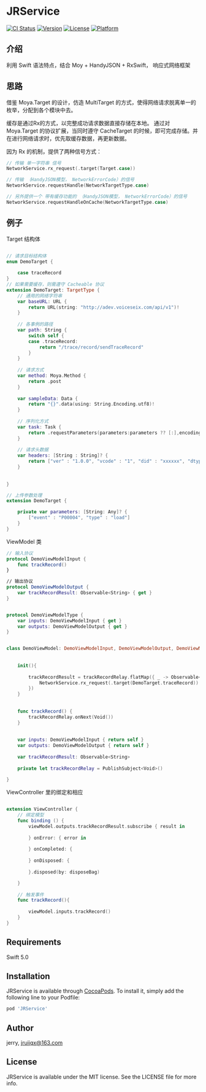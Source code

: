 # JRService

[![CI Status](https://img.shields.io/travis/xj/JRService.svg?style=flat)](https://travis-ci.org/xj/JRService)
[![Version](https://img.shields.io/cocoapods/v/JRService.svg?style=flat)](https://cocoapods.org/pods/JRService)
[![License](https://img.shields.io/cocoapods/l/JRService.svg?style=flat)](https://cocoapods.org/pods/JRService)
[![Platform](https://img.shields.io/cocoapods/p/JRService.svg?style=flat)](https://cocoapods.org/pods/JRService)

## 介绍

利用 Swift 语法特点，结合 Moy + HandyJSON + RxSwift， 响应式网络框架

## 思路

借鉴 Moya.Target 的设计，仿造 MultiTarget 的方式，使得网络请求脱离单一的枚举，分配到各个模块中去。

缓存是通过Rx的方式，以完整成功请求数据直接存储在本地。 通过对 Moya.Target 的协议扩展，当同时遵守 CacheTarget 的时候，即可完成存储。并在进行网络请求时，优先取缓存数据，再更新数据。

因为 Rx 的机制，提供了两种信号方式：

```swift
// 传输 单一字符串 信号
NetworkService.rx_request(.target(Target.case))

// 传输 （HandyJSON模型， NetworkErrorCode）的信号 
NetworkService.requestHandle(NetworkTargetType.case)

// 另外提供一个 带有缓存功能的 （HandyJSON模型， NetworkErrorCode）的信号  
NetworkService.requestHandleOnCache(NetworkTargetType.case)
```

## 例子

Target 结构体

```swift

// 请求目标结构体
enum DemoTarget {
    
    case traceRecord
}
// 如果需要缓存，则需遵守 Cacheable 协议
extension DemoTarget: TargetType {
    // 通用的网络字符串
    var baseURL: URL {
        return URL(string: "http://adev.voiceseix.com/api/v1")!
    }
    
    // 各事例的路径
    var path: String {
        switch self {
        case .traceRecord:
            return "/trace/record/sendTraceRecord"
        }
    }
    
    // 请求方式
    var method: Moya.Method {
        return .post
    }
    
    var sampleData: Data {
        return "{}".data(using: String.Encoding.utf8)!
    }
    
    // 序列化方式
    var task: Task {
        return .requestParameters(parameters:parameters ?? [:],encoding: JSONEncoding.default)
    }
    
    // 请求头数据
    var headers: [String : String]? {
        return ["ver" : "1.0.0", "vcode" : "1", "did" : "xxxxxx", "dtype": "2", "timestamp" : "20211207135421", "productId" : "1001", "appId" : "100101", "channel" : "ios"]
    }
    
    
}

// 上传参数处理
extension DemoTarget {

    private var parameters: [String: Any]? {
        ["event" : "P00004", "type" : "load"]
    }
}

```

ViewModel 类

```swift
// 输入协议
protocol DemoViewModelInput {
    func trackRecord()
}

// 输出协议
protocol DemoViewModelOutput {
    var trackRecordResult: Observable<String> { get }
}


protocol DemoViewModelType {
    var inputs: DemoViewModelInput { get }
    var outputs: DemoViewModelOutput { get }
}


class DemoViewModel: DemoViewModelInput, DemoViewModelOutput, DemoViewModelType {
    
    
    init(){
        
        trackRecordResult = trackRecordRelay.flatMap({ _ -> Observable<String> in
            NetworkService.rx_request(.target(DemoTarget.traceRecord))
        })
    }
    
    
    func trackRecord() {
        trackRecordRelay.onNext(Void())
    }
    
    
    var inputs: DemoViewModelInput { return self }
    var outputs: DemoViewModelOutput { return self }
    
    var trackRecordResult: Observable<String>
    
    private let trackRecordRelay = PublishSubject<Void>()
    
}

```

ViewController 里的绑定和相应
```swift

extension ViewController {
    // 绑定模型
    func binding () {
        viewModel.outputs.trackRecordResult.subscribe { result in
            
        } onError: { error in
            
        } onCompleted: {
            
        } onDisposed: {
            
        }.disposed(by: disposeBag)

    }
    
    // 触发事件
    func trackRecord(){
    
        viewModel.inputs.trackRecord()
    }
}

```



## Requirements
Swift 5.0

## Installation

JRService is available through [CocoaPods](https://cocoapods.org). To install
it, simply add the following line to your Podfile:

```ruby
pod 'JRService'
```

## Author

jerry, jruijqx@163.com

## License

JRService is available under the MIT license. See the LICENSE file for more info.
